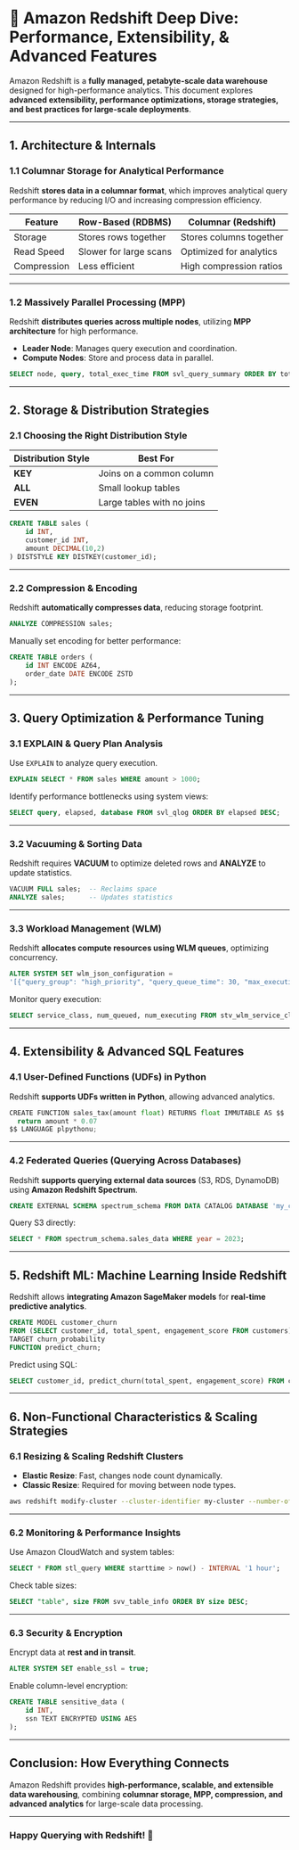 # 🚀 Amazon Redshift Deep Dive: Performance, Extensibility, & Advanced Features

Amazon Redshift is a **fully managed, petabyte-scale data warehouse** designed for high-performance analytics. This document explores **advanced extensibility, performance optimizations, storage strategies, and best practices for large-scale deployments**.

---

## **1. Architecture & Internals**  

### **1.1 Columnar Storage for Analytical Performance**  
Redshift **stores data in a columnar format**, which improves analytical query performance by reducing I/O and increasing compression efficiency.

| Feature         | Row-Based (RDBMS) | Columnar (Redshift) |
|---------------|----------------|----------------|
| Storage       | Stores rows together | Stores columns together |
| Read Speed    | Slower for large scans | Optimized for analytics |
| Compression   | Less efficient | High compression ratios |

---

### **1.2 Massively Parallel Processing (MPP)**
Redshift **distributes queries across multiple nodes**, utilizing **MPP architecture** for high performance.

- **Leader Node**: Manages query execution and coordination.
- **Compute Nodes**: Store and process data in parallel.

```sql
SELECT node, query, total_exec_time FROM svl_query_summary ORDER BY total_exec_time DESC;
```

---

## **2. Storage & Distribution Strategies**  

### **2.1 Choosing the Right Distribution Style**
| Distribution Style | Best For |
|-------------------|----------|
| **KEY** | Joins on a common column |
| **ALL** | Small lookup tables |
| **EVEN** | Large tables with no joins |

```sql
CREATE TABLE sales (
    id INT,
    customer_id INT,
    amount DECIMAL(10,2)
) DISTSTYLE KEY DISTKEY(customer_id);
```

---

### **2.2 Compression & Encoding**  
Redshift **automatically compresses data**, reducing storage footprint.

```sql
ANALYZE COMPRESSION sales;
```

Manually set encoding for better performance:

```sql
CREATE TABLE orders (
    id INT ENCODE AZ64,
    order_date DATE ENCODE ZSTD
);
```

---

## **3. Query Optimization & Performance Tuning**  

### **3.1 EXPLAIN & Query Plan Analysis**
Use `EXPLAIN` to analyze query execution.

```sql
EXPLAIN SELECT * FROM sales WHERE amount > 1000;
```

Identify performance bottlenecks using system views:

```sql
SELECT query, elapsed, database FROM svl_qlog ORDER BY elapsed DESC;
```

---

### **3.2 Vacuuming & Sorting Data**  
Redshift requires **VACUUM** to optimize deleted rows and **ANALYZE** to update statistics.

```sql
VACUUM FULL sales;  -- Reclaims space
ANALYZE sales;      -- Updates statistics
```

---

### **3.3 Workload Management (WLM)**
Redshift **allocates compute resources using WLM queues**, optimizing concurrency.

```sql
ALTER SYSTEM SET wlm_json_configuration =
'[{"query_group": "high_priority", "query_queue_time": 30, "max_execution_time": 120000}]';
```

Monitor query execution:

```sql
SELECT service_class, num_queued, num_executing FROM stv_wlm_service_class_state;
```

---

## **4. Extensibility & Advanced SQL Features**  

### **4.1 User-Defined Functions (UDFs) in Python**  
Redshift **supports UDFs written in Python**, allowing advanced analytics.

```python
CREATE FUNCTION sales_tax(amount float) RETURNS float IMMUTABLE AS $$
  return amount * 0.07
$$ LANGUAGE plpythonu;
```

---

### **4.2 Federated Queries (Querying Across Databases)**  
Redshift **supports querying external data sources** (S3, RDS, DynamoDB) using **Amazon Redshift Spectrum**.

```sql
CREATE EXTERNAL SCHEMA spectrum_schema FROM DATA CATALOG DATABASE 'my_catalog' IAM_ROLE 'arn:aws:iam::123456789012:role/MySpectrumRole';
```

Query S3 directly:

```sql
SELECT * FROM spectrum_schema.sales_data WHERE year = 2023;
```

---

## **5. Redshift ML: Machine Learning Inside Redshift**  

Redshift allows **integrating Amazon SageMaker models** for **real-time predictive analytics**.

```sql
CREATE MODEL customer_churn
FROM (SELECT customer_id, total_spent, engagement_score FROM customers)
TARGET churn_probability
FUNCTION predict_churn;
```

Predict using SQL:

```sql
SELECT customer_id, predict_churn(total_spent, engagement_score) FROM customers;
```

---

## **6. Non-Functional Characteristics & Scaling Strategies**  

### **6.1 Resizing & Scaling Redshift Clusters**
- **Elastic Resize**: Fast, changes node count dynamically.
- **Classic Resize**: Required for moving between node types.

```sh
aws redshift modify-cluster --cluster-identifier my-cluster --number-of-nodes 4
```

---

### **6.2 Monitoring & Performance Insights**  
Use Amazon CloudWatch and system tables:

```sql
SELECT * FROM stl_query WHERE starttime > now() - INTERVAL '1 hour';
```

Check table sizes:

```sql
SELECT "table", size FROM svv_table_info ORDER BY size DESC;
```

---

### **6.3 Security & Encryption**  
Encrypt data at **rest and in transit**.

```sql
ALTER SYSTEM SET enable_ssl = true;
```

Enable column-level encryption:

```sql
CREATE TABLE sensitive_data (
    id INT,
    ssn TEXT ENCRYPTED USING AES
);
```

---

## **Conclusion: How Everything Connects**  
Amazon Redshift provides **high-performance, scalable, and extensible data warehousing**, combining **columnar storage, MPP, compression, and advanced analytics** for large-scale data processing.

---

### **Happy Querying with Redshift! 🚀**

